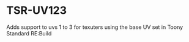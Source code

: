 # TSR-UV123
Adds support to uvs 1 to 3 for texuters using the base UV set in Toony Standard RE:Build
